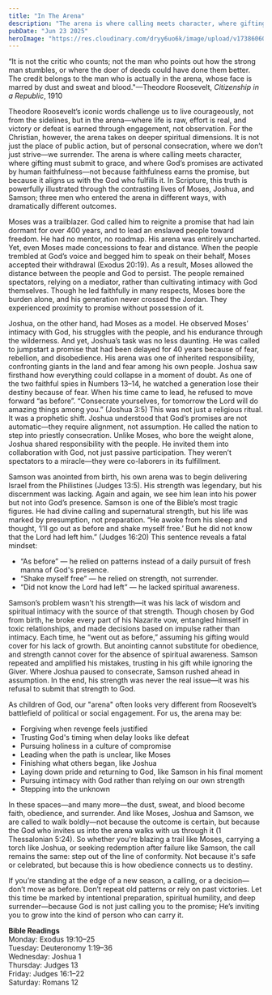 ```yaml
---
title: "In The Arena"
description: "The arena is where calling meets character, where gifting must submit to grace, and where God’s promises are activated by human faithfulness—not because faithfulness earns the promise, but because it aligns us with the God who fulfills it."
pubDate: "Jun 23 2025"
heroImage: "https://res.cloudinary.com/dryy6uo6k/image/upload/v1738606017/greek_gekobx.jpg"
---
```


“It is not the critic who counts; not the man who points out how the strong man stumbles, or where the doer of deeds could have done them better. The credit belongs to the man who is actually in the arena, whose face is marred by dust and sweat and blood."—Theodore Roosevelt, _Citizenship in a Republic_, 1910

Theodore Roosevelt’s iconic words challenge us to live courageously, not from the sidelines, but in the arena—where life is raw, effort is real, and victory or defeat is earned through engagement, not observation. For the Christian, however, the arena takes on deeper spiritual dimensions. It is not just the place of public action, but of personal consecration, where we don’t just strive—we surrender. The arena is where calling meets character, where gifting must submit to grace, and where God’s promises are activated by human faithfulness—not because faithfulness earns the promise, but because it aligns us with the God who fulfills it. In Scripture, this truth is powerfully illustrated through the contrasting lives of Moses, Joshua, and Samson; three men who entered the arena in different ways, with dramatically different outcomes.

Moses was a trailblazer. God called him to reignite a promise that had lain dormant for over 400 years, and to lead an enslaved people toward freedom. He had no mentor, no roadmap. His arena was entirely uncharted. Yet, even Moses made concessions to fear and distance. When the people trembled at God’s voice and begged him to speak on their behalf, Moses accepted their withdrawal (Exodus 20:19). As a result, Moses allowed the distance between the people and God to persist. The people remained spectators, relying on a mediator, rather than cultivating intimacy with God themselves. Though he led faithfully in many respects, Moses bore the burden alone, and his generation never crossed the Jordan. They experienced proximity to promise without possession of it.

Joshua, on the other hand, had Moses as a model. He observed Moses’ intimacy with God, his struggles with the people, and his endurance through the wilderness. And yet, Joshua’s task was no less daunting. He was called to jumpstart a promise that had been delayed for 40 years because of fear, rebellion, and disobedience. His arena was one of inherited responsibility, confronting giants in the land and fear among his own people. Joshua saw firsthand how everything could collapse in a moment of doubt. As one of the two faithful spies in Numbers 13–14, he watched a generation lose their destiny because of fear. When his time came to lead, he refused to move forward “as before”. “Consecrate yourselves, for tomorrow the Lord will do amazing things among you.” (Joshua 3:5) This was not just a religious ritual. It was a prophetic shift. Joshua understood that God’s promises are not automatic—they require alignment, not assumption. He called the nation to step into priestly consecration. Unlike Moses, who bore the weight alone, Joshua shared responsibility with the people. He invited them into collaboration with God, not just passive participation. They weren’t spectators to a miracle—they were co-laborers in its fulfillment.

Samson was anointed from birth, his own arena was to begin delivering Israel from the Philistines (Judges 13:5). His strength was legendary, but his discernment was lacking. Again and again, we see him lean into his power but not into God’s presence. Samson is one of the Bible’s most tragic figures. He had divine calling and supernatural strength, but his life was marked by presumption, not preparation. “He awoke from his sleep and thought, ‘I’ll go out as before and shake myself free.’ But he did not know that the Lord had left him.” (Judges 16:20) This sentence reveals a fatal mindset:

- “As before” — he relied on patterns instead of a daily pursuit of fresh manna of God's presence.
- “Shake myself free” — he relied on strength, not surrender.
- “Did not know the Lord had left” — he lacked spiritual awareness.

Samson’s problem wasn’t his strength—it was his lack of wisdom and spiritual intimacy with the source of that strength. Though chosen by God from birth, he broke every part of his Nazarite vow, entangled himself in toxic relationships, and made decisions based on impulse rather than intimacy. Each time, he “went out as before,” assuming his gifting would cover for his lack of growth. But anointing cannot substitute for obedience, and strength cannot cover for the absence of spiritual awareness. Samson repeated and amplified his mistakes, trusting in his gift while ignoring the Giver. Where Joshua paused to consecrate, Samson rushed ahead in assumption. In the end, his strength was never the real issue—it was his refusal to submit that strength to God.

As children of God, our "arena" often looks very different from Roosevelt’s battlefield of political or social engagement. For us, the arena may be:

- Forgiving when revenge feels justified
- Trusting God's timing when delay looks like defeat
- Pursuing holiness in a culture of compromise
- Leading when the path is unclear, like Moses
- Finishing what others began, like Joshua
- Laying down pride and returning to God, like Samson in his final moment
- Pursuing intimacy with God rather than relying on our own strength
- Stepping into the unknown

In these spaces—and many more—the dust, sweat, and blood become faith, obedience, and surrender. And like Moses, Joshua and Samson, we are called to walk boldly—not because the outcome is certain, but because the God who invites us into the arena walks with us through it (1 Thessalonian 5:24). So whether you're blazing a trail like Moses, carrying a torch like Joshua, or seeking redemption after failure like Samson, the call remains the same: step out of the line of conformity. Not because it's safe or celebrated, but because this is how obedience connects us to destiny.

If you’re standing at the edge of a new season, a calling, or a decision—don’t move as before. Don’t repeat old patterns or rely on past victories. Let this time be marked by intentional preparation, spiritual humility, and deep surrender—because God is not just calling you to the promise; He’s inviting you to grow into the kind of person who can carry it.

**Bible Readings**<br />
Monday: Exodus 19:10–25<br />
Tuesday: Deuteronomy 1:19–36<br />
Wednesday: Joshua 1<br />
Thursday: Judges 13<br />
Friday: Judges 16:1–22<br />
Saturday: Romans 12

